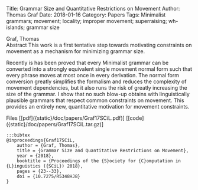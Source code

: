 Title: Grammar Size and Quantitative Restrictions on Movement
Author: Thomas Graf
Date: 2018-01-16
Category: Papers
Tags: Minimalist grammars; movement; locality; improper movement; superraising; wh-islands; grammar size

<div markdown class="authors">
Graf, Thomas
</div>

<div markdown class="abstract">
<span id="abstract-title">Abstract</span>
This work is a first tentative step towards motivating constraints on
movement as a mechanism for minimizing grammar size.

Recently is has been proved that every Minimalist grammar can be converted
into a strongly equivalent single movement normal form such that every
phrase moves at most once in every derivation. The normal form conversion
greatly simplifies the formalism and reduces the complexity of movement
dependencies, but it also runs the risk of greatly increasing the size of
the grammar. I show that no such blow-up obtains with linguistically
plausible grammars that respect common constraints on movement. This
provides an entirely new, quantitative motivation for movement constraints.
</div>

<div markdown class="files">
<span id="files-title">Files</span>
[[pdf]({static}/doc/papers/Graf17SCiL.pdf)]
[[code]({static}/doc/papers/Graf17SCiL.tar.gz)]
</div>

~~~
:::bibtex
@inproceedings{Graf17SCiL,
    author = {Graf, Thomas},
    title = {Grammar Size and Quantitative Restrictions on Movement},
    year = {2018},
    booktitle = {Proceedings of the {S}ociety for {C}omputation in {L}inguistics ({SCiL}) 2018},
    pages = {23--33},
    doi = {10.7275/R5348HJ8}
}
~~~
